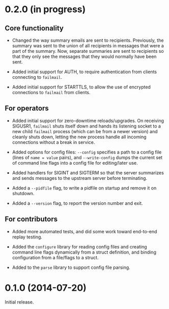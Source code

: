 # 0.2.0 (in progress)

## Core functionality

- Changed the way summary emails are sent to recipients. Previously, the
  summary was sent to the union of all recipients in messages that were a part of
  the summary. Now, separate summaries are sent to recipients so that they only
  see the messages that they would normally have been sent.

- Added initial support for AUTH, to require authentication from clients
  connecting to `failmail`.

- Added initial support for STARTTLS, to allow the use of encrypted connections
  to `failmail` from clients.

## For operators

- Added initial support for zero-downtime reloads/upgrades. On receiving
  SIGUSR1, `failmail` shuts itself down and hands its listening socket to a new
  child `failmail` process (which can be from a newer version) and cleanly
  shuts down, letting the new process handle all incoming connections without a
  break in service.

- Added options for config files: `--config` specifies a path to a config
  file (lines of `name = value` pairs), and `--write-config` dumps the current
  set of command line flags into a config file for editing/later use.

- Added handlers for SIGINT and SIGTERM so that the server summarizes and sends
  messages to the upstream server before terminating.

- Added a `--pidfile` flag, to write a pidfile on startup and remove it on
  shutdown.

- Added a `--version` flag, to report the version number and exit.

## For contributors

- Added more automated tests, and did some work toward end-to-end replay
  testing.

- Added the `configure` library for reading config files and creating command
  line flags dynamically from a struct definition, and binding configuration from
  a file/flags to a struct.

- Added to the `parse` library to support config file parsing.


# 0.1.0 (2014-07-20)

Initial release.
